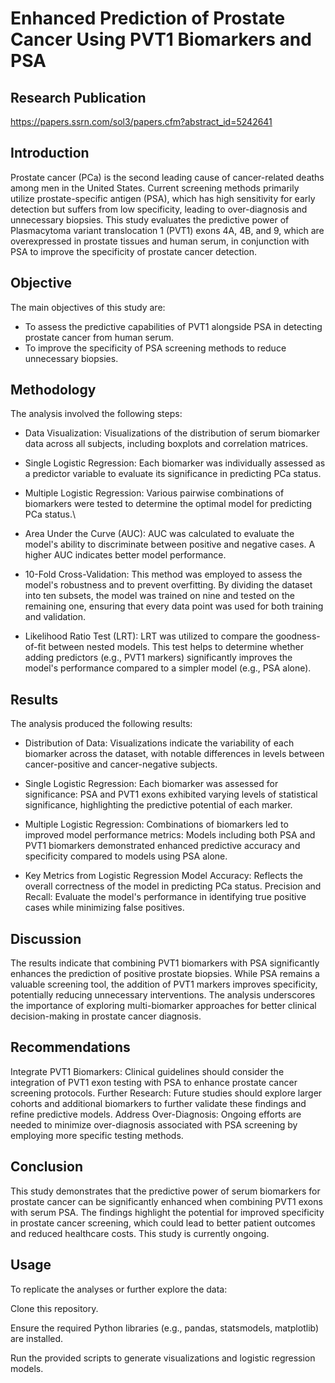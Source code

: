 # Enhanced Prediction of Prostate Cancer Using PVT1 Biomarkers and PSA

## Research Publication
https://papers.ssrn.com/sol3/papers.cfm?abstract_id=5242641

## Introduction
Prostate cancer (PCa) is the second leading cause of cancer-related deaths among men in the United States. Current screening methods primarily utilize prostate-specific antigen (PSA), which has high sensitivity for early detection but suffers from low specificity, leading to over-diagnosis and unnecessary biopsies. This study evaluates the predictive power of Plasmacytoma variant translocation 1 (PVT1) exons 4A, 4B, and 9, which are overexpressed in prostate tissues and human serum, in conjunction with PSA to improve the specificity of prostate cancer detection.

## Objective

The main objectives of this study are:
- To assess the predictive capabilities of PVT1 alongside PSA in detecting prostate cancer from human serum.
- To improve the specificity of PSA screening methods to reduce unnecessary biopsies.


## Methodology

The analysis involved the following steps:

- Data Visualization: Visualizations of the distribution of serum biomarker data across all subjects, including boxplots and correlation matrices.
  
- Single Logistic Regression: Each biomarker was individually assessed as a predictor variable to evaluate its significance in predicting PCa status.
  
- Multiple Logistic Regression: Various pairwise combinations of biomarkers were tested to determine the optimal model for predicting PCa status.\
  
-  Area Under the Curve (AUC): AUC was calculated to evaluate the model's ability to discriminate between positive and negative cases. A higher AUC indicates better model performance.
  
- 10-Fold Cross-Validation: This method was employed to assess the model's robustness and to prevent overfitting. By dividing the dataset into ten subsets, the model was trained on nine and tested on the remaining one, ensuring that every data point was used for both training and validation.
  
- Likelihood Ratio Test (LRT): LRT was utilized to compare the goodness-of-fit between nested models. This test helps to determine whether adding predictors (e.g., PVT1 markers) significantly improves the model's performance compared to a simpler model (e.g., PSA alone).

## Results

The analysis produced the following results:

- Distribution of Data: Visualizations indicate the variability of each biomarker across the dataset, with notable differences in levels between cancer-positive and cancer-negative subjects.

- Single Logistic Regression:
Each biomarker was assessed for significance:
PSA and PVT1 exons exhibited varying levels of statistical significance, highlighting the predictive potential of each marker.

- Multiple Logistic Regression: Combinations of biomarkers led to improved model performance metrics:
Models including both PSA and PVT1 biomarkers demonstrated enhanced predictive accuracy and specificity compared to models using PSA alone.

- Key Metrics from Logistic Regression
Model Accuracy: Reflects the overall correctness of the model in predicting PCa status.
Precision and Recall: Evaluate the model's performance in identifying true positive cases while minimizing false positives.

## Discussion
The results indicate that combining PVT1 biomarkers with PSA significantly enhances the prediction of positive prostate biopsies. While PSA remains a valuable screening tool, the addition of PVT1 markers improves specificity, potentially reducing unnecessary interventions. The analysis underscores the importance of exploring multi-biomarker approaches for better clinical decision-making in prostate cancer diagnosis.

## Recommendations
Integrate PVT1 Biomarkers: Clinical guidelines should consider the integration of PVT1 exon testing with PSA to enhance prostate cancer screening protocols.
Further Research: Future studies should explore larger cohorts and additional biomarkers to further validate these findings and refine predictive models.
Address Over-Diagnosis: Ongoing efforts are needed to minimize over-diagnosis associated with PSA screening by employing more specific testing methods.

## Conclusion
This study demonstrates that the predictive power of serum biomarkers for prostate cancer can be significantly enhanced when combining PVT1 exons with serum PSA. The findings highlight the potential for improved specificity in prostate cancer screening, which could lead to better patient outcomes and reduced healthcare costs. This study is currently ongoing. 

## Usage

To replicate the analyses or further explore the data:

Clone this repository.

Ensure the required Python libraries (e.g., pandas, statsmodels, matplotlib) are installed.

Run the provided scripts to generate visualizations and logistic regression models.


